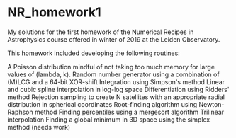 # NR_homework1
My solutions for the first homework of the Numerical Recipes in Astrophysics course offered in winter of 2019 at the Leiden Observatory.

This homework included developing the following routines:

A Poisson distribution mindful of not taking too much memory for large values of (lambda, k).
Random number generator using a combination of (M)LCG and a 64-bit XOR-shift
Integration using Simpson's method
Linear and cubic spline interpolation in log-log space
Differentiation using Ridders' method
Rejection sampling to create N satellites with an appropriate radial distribution in spherical coordinates
Root-finding algorithm using Newton-Raphson method
Finding percentiles using a mergesort algorithm
Trilinear interpolation
Finding a global minimum in 3D space using the simplex method (needs work)
